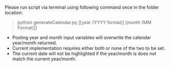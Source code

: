Please run script via terminal using following command once in the folder location:

> python generateCalendar.py [[year (YYYY format)] [month (MM Format)]]

* Posting year and month input variables will overwrite the calendar year/month returned.
* Current implementation requires either both or none of the two to be set.
* The current date will not be highlighted if the year/month is does not match the current year/month.
